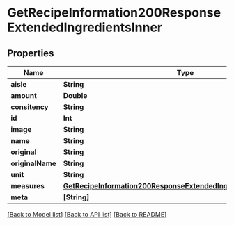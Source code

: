 # GetRecipeInformation200ResponseExtendedIngredientsInner

## Properties
Name | Type | Description | Notes
------------ | ------------- | ------------- | -------------
**aisle** | **String** |  | 
**amount** | **Double** |  | 
**consitency** | **String** |  | 
**id** | **Int** |  | 
**image** | **String** |  | 
**name** | **String** |  | 
**original** | **String** |  | 
**originalName** | **String** |  | 
**unit** | **String** |  | 
**measures** | [**GetRecipeInformation200ResponseExtendedIngredientsInnerMeasures**](GetRecipeInformation200ResponseExtendedIngredientsInnerMeasures.md) |  | [optional] 
**meta** | **[String]** |  | [optional] 

[[Back to Model list]](../README.md#documentation-for-models) [[Back to API list]](../README.md#documentation-for-api-endpoints) [[Back to README]](../README.md)


